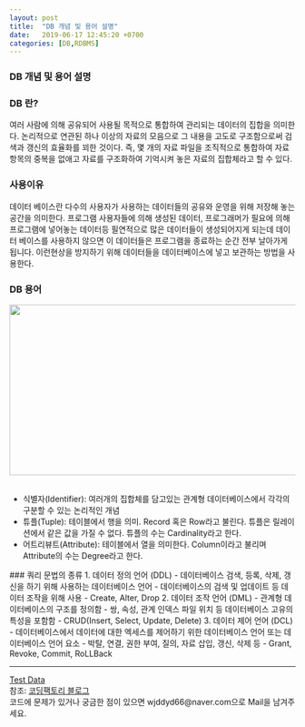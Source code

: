 ```yaml
---
layout: post
title:  "DB 개념 및 용어 설명"
date:   2019-06-17 12:45:20 +0700
categories: [DB,RDBMS]
---
```


###  DB 개념 및 용어 설명
###  DB 란?
여러 사람에 의해 공유되어 사용될 목적으로 통합하여 관리되는 데이터의 집합을 의미한다. 논리적으로 연관된 하나 이상의 자료의 모음으로 그 내용을 고도로 구조함으로써 검색과 갱신의 효율화를 꾀한 것이다. 즉, 몇 개의 자료 파일을 조직적으로 통합하여 자료 항목의 중복을 없애고 자료를 구조화하여 기억시켜 놓은 자료의 집합체라고 할 수 있다.  
###  사용이유
데이터 베이스란 다수의 사용자가 사용하는 데이터들의 공유와 운영을 위해 저장해 놓는 공간을 의미한다. 프로그램 사용자들에 의해 생성된 데이터, 프로그래머가 필요에 의해 프로그램에 넣어놓는 데이터등 필연적으로 많은 데이터들이 생성되어지게 되는데 데이터 베이스를 사용하지 않으면 이 데이터들은 프로그램을 종료하는 순간 전부 날아가게 됩니다. 이런현상을 방지하기 위해 데이터들을 데이터베이스에 넣고 보관하는 방법을 사용한다.  
###  DB 용어
<div><img src="https://img1.daumcdn.net/thumb/R1280x0/?scode=mtistory2&fname=http%3A%2F%2Fcfile9.uf.tistory.com%2Fimage%2F993845445A67253915C638" height="300" width="600" /></div>
<br>
<ul>
	<li>식별자(Identifier): 여러개의 집합체를 담고있는 관계형 데이터베이스에서 각각의 구분할 수 있는 논리적인 개념</li>
	<li>튜플(Tuple): 테이블에서 행을 의미. Record 혹은 Row라고 불린다. 튜플은 릴레이션에서 같은 값을 가질 수 없다. 튜플의 수는 Cardinality라고 한다.</li>
	<li>어트리뷰트(Attribute): 테이블에서 열을 의미한다. Column이라고 불리며 Attribute의 수는 Degree라고 한다.</li>
</ul>
###  쿼리 문법의 종류
1. 데이터 정의 언어 (DDL)
 - 데이터베이스 검색, 등록, 삭제, 갱신을 하기 위해 사용하는 데이터베이스 언어   
 - 데이터베이스의 검색 및 업데이트 등 데이터 조작을 위해 사용
 - Create, Alter, Drop
2. 데이터 조작 언어 (DML)
 - 관계형 데이터베이스의 구조를 정의함
 - 쌍, 속성, 관계 인덱스 파일 위치 등 데이터베이스 고유의 특성을 포함함
 - CRUD(Insert, Select, Update, Delete)
3. 데이터 제어 언어 (DCL)
 - 데이터베이스에서 데이터에 대한 엑세스를 제어하기 위한 데이터베이스 언어 또는 데이터베이스 언어 요소
 - 박탈, 연결, 권한 부여, 질의, 자료 삽입, 갱신, 삭제 등
 - Grant, Revoke, Commit, RoLLBack
<hr>
<a href="https://github.com/wjddyd66/DB/tree/master">Test Data</a><br>
참조: <a href="https://coding-factory.tistory.com/77">코딩팩토리 블로그</a><br>
코드에 문제가 있거나 궁금한 점이 있으면 wjddyd66@naver.com으로  Mail을 남겨주세요.